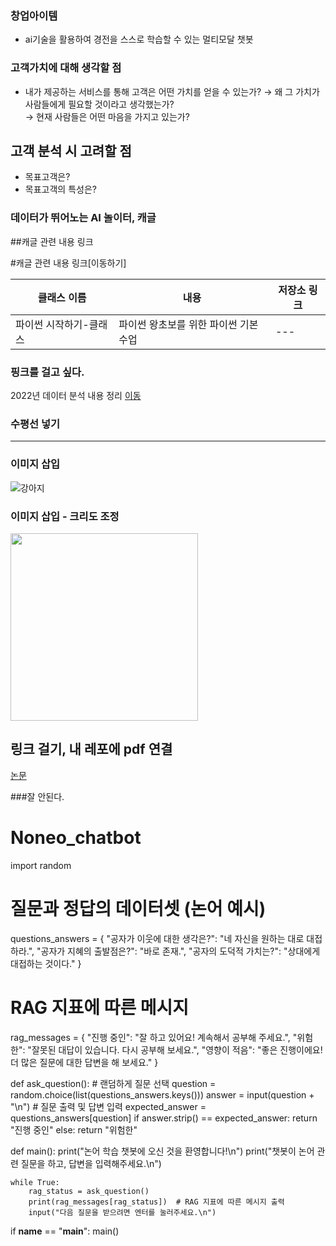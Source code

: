 ### 창업아이템 
 * ai기술을 활용하여 경전을 스스로 학습할 수 있는 멀티모달 챗봇

### 고객가치에 대해 생각할 점
 * 내가 제공하는 서비스를 통해 고객은 어떤 가치를 얻을 수 있는가?
   → 왜 그 가치가 사람들에게 필요할 것이라고 생각했는가?   
   → 현재 사람들은 어떤 마음을 가지고 있는가?

## 고객 분석 시 고려할 점
 * 목표고객은?
 * 목표고객의 특성은?

### 데이터가 뛰어노는 AI 놀이터, 캐글

##캐글 관련 내용 링크 

#캐글 관련 내용 링크[이동하기]

|클래스 이름| 내용 | 저장소 링크|
| --- | --- | --- |
|파이썬 시작하기-클래스|파이썬 왕초보를 위한 파이썬 기본 수업|---|

### 핑크를 걸고 싶다.

2022년 데이터 분석 내용 정리 [이동](https://github.com/yoonheeja/test_2406/edit/main/README.md)

### 수평선 넣기
---

### 이미지 삽입
![강아지](https://encrypted-tbn0.gstatic.com/images?q=tbn:ANd9GcSHQQdAY4HvcdOtRxApXStj7oRvUNKlATHpWA&s)

### 이미지 삽입 - 크리도 조정
<img src = "https://encrypted-tbn0.gstatic.com/images?q=tbn:ANd9GcSHQQdAY4HvcdOtRxApXStj7oRvUNKlATHpWA&s" width = "300" height = "300">

## 링크 걸기, 내 레포에 pdf 연결
[논문](./blob/main/2015.pdf)

###잘 안된다.







# Noneo_chatbot
import random

# 질문과 정답의 데이터셋 (논어 예시)
questions_answers = {
    "공자가 이웃에 대한 생각은?": "네 자신을 원하는 대로 대접하라.",
    "공자가 지혜의 출발점은?": "바로 존재.",
    "공자의 도덕적 가치는?": "상대에게 대접하는 것이다."
}

# RAG 지표에 따른 메시지
rag_messages = {
    "진행 중인": "잘 하고 있어요! 계속해서 공부해 주세요.",
    "위험한": "잘못된 대답이 있습니다. 다시 공부해 보세요.",
    "영향이 적음": "좋은 진행이에요! 더 많은 질문에 대한 답변을 해 보세요."
}

def ask_question():
    # 랜덤하게 질문 선택
    question = random.choice(list(questions_answers.keys()))
    answer = input(question + "\n")  # 질문 출력 및 답변 입력
    expected_answer = questions_answers[question]
    if answer.strip() == expected_answer:
        return "진행 중인"
    else:
        return "위험한"

def main():
    print("논어 학습 챗봇에 오신 것을 환영합니다!\n")
    print("챗봇이 논어 관련 질문을 하고, 답변을 입력해주세요.\n")
    
    while True:
        rag_status = ask_question()
        print(rag_messages[rag_status])  # RAG 지표에 따른 메시지 출력
        input("다음 질문을 받으려면 엔터를 눌러주세요.\n")

if __name__ == "__main__":
    main()

